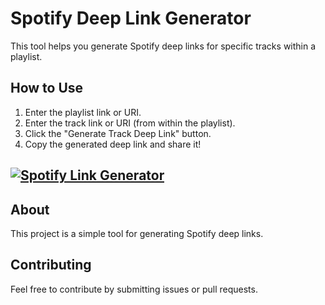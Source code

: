 # Spotify Deep Link Generator

This tool helps you generate Spotify deep links for specific tracks within a playlist.

## How to Use

1.  Enter the playlist link or URI.
2.  Enter the track link or URI (from within the playlist).
3.  Click the "Generate Track Deep Link" button.
4.  Copy the generated deep link and share it!

## [![Spotify Link Generator](https://img.shields.io/badge/Click%20Here%20for%20Spotify%20Link%20Generator-%231DB954?style=for-the-badge&logo=spotify&logoColor=white)](https://derpcatmusic.github.io/spotifydeeplinkgen/)

## About

This project is a simple tool for generating Spotify deep links.

## Contributing

Feel free to contribute by submitting issues or pull requests.
